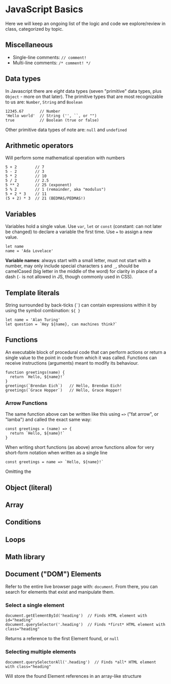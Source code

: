 # JavaScript Basics

Here we will keep an ongoing list of the logic and code we explore/review in class, categorized by topic.

## Miscellaneous
- Single-line comments: `// comment!`
- Multi-line comments: `/* comment! */`

## Data types
In Javascript there are *eight* data types (seven "primitive" data types, plus `Object` - more on that later). The primitive types that are most recognizable to us are: `Number`, `String` and `Boolean`
```
12345.67       // Number
'Hello world'  // String ('', ``, or "")
true           // Boolean (true or false)
```
Other primitive data types of note are: `null` and `undefined`

## Arithmetic operators
Will perform some mathematical operation with numbers
```
5 + 2        // 7
5 - 2        // 3
5 * 2        // 10
5 / 2        // 2.5
5 ** 2       // 25 (exponent)
5 % 2        // 1 (remainder, aka "modulus")
5 + 2 * 3    // 11
(5 + 2) * 3  // 21 (BEDMAS/PEDMAS!)
```

## Variables
Variables hold a single value. Use `var`, `let` or `const` (constant: can not later be changed) to declare a variable the first time. Use `=` to assign a new value.
```
let name
name = 'Ada Lovelace'
```
**Variable names**: always start with a small letter, must not start with a number, may only include special characters `$` and `_`, should be camelCased (big letter in the middle of the word) for clarity in place of a dash (`-` is not allowed in JS, though commonly used in CSS).

## Template literals
String surrounded by back-ticks (`` ` ``) can contain expressions within it by using the symbol combination: `${ }`
```
let name = 'Alan Turing'
let question = `Hey ${name}, can machines think?`
```

## Functions
An executable block of procedural code that can perform actions or return a single value to the point in code from which it was called. Functions can receive instructions (arguments) meant to modify its behaviour.
```
function greetings(name) {
  return `Hello, ${name}!`
}
greetings(`Brendan Eich`)   // Hello, Brendan Eich!
greetings(`Grace Hopper`)   // Hello, Grace Hopper!
```
### Arrow Functions
The same function above can be written like this using `=>` ("fat arrow", or "lamba") and called the exact same way:

```
const greetings = (name) => {
  return `Hello, ${name}!`
}
```
When writing short functions (as above) arrow functions allow for very short-form notation when written as a single line
```
const greetings = name => `Hello, ${name}!`
```
Omitting the 

## Object (literal)


## Array


## Conditions


## Loops


## Math library

## Document ("DOM") Elements
Refer to the entire live browser page with: `document`. From there, you can search for elements that exist and manipulate them.

### Select a single element
```
document.getElementById('heading')  // Finds HTML element with id="heading"
document.querySelector('.heading')  // Finds *first* HTML element with class="heading"
```
Returns a reference to the first Element found, or `null`

### Selecting multiple elements
```
document.querySelectorAll('.heading')  // Finds *all* HTML element with class="heading"
```
Will store the found Element references in an array-like structure
